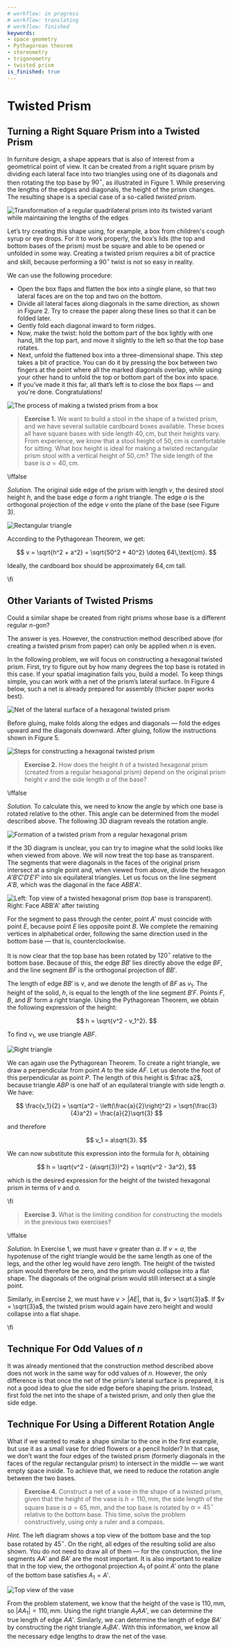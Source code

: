 ```yaml
---
# workflow: in progress
# workflow: translating
# workflow: finished
keywords:
- space geometry
- Pythagorean theorem
- stereometry
- trigonometry
- twisted prism
is_finished: true
---
```


# Twisted Prism

## Turning a Right Square Prism into a Twisted Prism

In furniture design, a shape appears that is also of interest from a geometrical point of view. 
It can be created from a right square prism by dividing each lateral face into two triangles using one of 
its diagonals and then rotating the top base by $90^\circ$, as illustrated in Figure 1. 
While preserving the lengths of the edges and diagonals, the height of the prism changes. 
The resulting shape is a special case of a so-called *twisted prism*.

![Transformation of a regular quadrilateral prism into its twisted variant while maintaining the lengths of the edges](math4y_twisted_prism_postup.png) 

Let’s try creating this shape using, for example, a box from children's cough syrup or eye drops. 
For it to work properly, the box’s lids (the top and bottom bases of the prism) must be square 
and able to be opened or unfolded in some way. Creating a twisted prism requires a bit of practice and skill, 
because performing a $90^\circ$ twist is not so easy in reality.

We can use the following procedure:

* Open the box flaps and flatten the box into a single plane, so that two lateral faces are on the top and two on the bottom.
* Divide all lateral faces along diagonals in the same direction, as shown in Figure 2. Try to crease the paper along these lines so that it can be folded later.
* Gently fold each diagonal inward to form ridges.
* Now, make the twist: hold the bottom part of the box lightly with one hand, lift the top part, and move it slightly to the left so that the top base rotates.
* Next, unfold the flattened box into a three-dimensional shape. This step takes a bit of practice. You can do it by pressing the box between two fingers
  at the point where all the marked diagonals overlap, while using your other hand to unfold the top or bottom part of the box into space.
* If you’ve made it this far, all that’s left is to close the box flaps — and you're done. Congratulations!

![The process of making a twisted prism from a box](twisted_prism_fotky2.jpg)   

> **Exercise 1.** We want to build a stool in the shape of a twisted prism, and we have several suitable cardboard boxes available.
> These boxes all have square bases with side length $40,\text{cm}$, but their heights vary.
> From experience, we know that a stool height of $50,\text{cm}$ is comfortable for sitting.
> What box height is ideal for making a twisted rectangular prism stool with a vertical height of $50,\text{cm}$?
> The side length of the base is $a = 40,\text{cm}$.

\iffalse

*Solution.* The original side edge of the prism with length $v$, the desired stool height $h$, and the base edge $a$ form a right triangle.
The edge $a$ is the orthogonal projection of the edge $v$ onto the plane of the base (see Figure 3).

![Rectangular triangle](math4y_twisted_prism_priklad_1.png)

According to the Pythagorean Theorem, we get:

$$
v = \sqrt{h^2 + a^2} = \sqrt{50^2 + 40^2} \doteq 64\,\text{cm}. 
$$ 

Ideally, the cardboard box should be approximately $64,\text{cm}$ tall.

\fi

## Other Variants of Twisted Prisms

Could a similar shape be created from right prisms whose base is a different regular $n$-gon?

The answer is yes. However, the construction method described above (for creating a twisted prism from paper) can only be applied when $n$ is even.

In the following problem, we will focus on constructing a hexagonal twisted prism.
First, try to figure out by how many degrees the top base is rotated in this case.
If your spatial imagination fails you, build a model.
To keep things simple, you can work with a net of the prism’s lateral surface.
In Figure 4 below, such a net is already prepared for assembly (thicker paper works best).


![Net of the lateral surface of a hexagonal twisted prism](twisted_prism_6_sit.png)

Before gluing, make folds along the edges and diagonals — fold the edges upward and the diagonals downward.
After gluing, follow the instructions shown in Figure 5.

![Steps for constructing a hexagonal twisted prism](twisted_prism_postup.png)

> **Exercise 2.** How does the height $h$ of a twisted hexagonal prism (created from a regular hexagonal prism) 
> depend on the original prism height $v$ and the side length $a$ of the base?

\iffalse

*Solution.* To calculate this, we need to know the angle by which one base is rotated relative to the other.
This angle can be determined from the model described above.
The following 3D diagram reveals the rotation angle.

![Formation of a twisted prism from a regular hexagonal prism](twisted_prism_6.png)

If the 3D diagram is unclear, you can try to imagine what the solid looks like when viewed from above.
We will now treat the top base as transparent. The segments that were diagonals in the faces of the original 
prism intersect at a single point and, when viewed from above, divide the hexagon $A'B'C'D'E'F'$ into six equilateral triangles.
Let us focus on the line segment $A'B$, which was the diagonal in the face $ABB'A'$.

![Left: Top view of a twisted hexagonal prism (top base is transparent). Right: Face $ABB'A'$ after twisting](twisted_prism_6_shora.png)

For the segment to pass through the center, point $A'$ must coincide with point $E$, because point $E$ lies opposite point $B$.
We complete the remaining vertices in alphabetical order, following the same direction used in the bottom base — that is, counterclockwise.

It is now clear that the top base has been rotated by $120^\circ$ relative to the bottom base.
Because of this, the edge $BB'$ lies directly above the edge $BF$, and the line segment $BF$ is the orthogonal projection of $BB'$.

The length of edge $BB'$ is $v$, and we denote the length of $BF$ as $v_1$.
The height of the solid, $h$, is equal to the length of the line segment $B'F$.
Points $F$, $B$, and $B'$ form a right triangle.
Using the Pythagorean Theorem, we obtain the following expression of the height:

$$
h = \sqrt{v^2 - v_1^2}.
$$

To find $v_1$, we use triangle $ABF$.

![Right triangle](twisted_prism_6_vypocet.png)

We can again use the Pythagorean Theorem.
To create a right triangle, we draw a perpendicular from point $A$ to the side $AF$.
Let us denote the foot of this perpendicular as point $P$.
The length of this height is $\frac a2$, because triangle $ABP$ is one half of an equilateral triangle with side length $a$.
We have:

$$
\frac{v_1}{2} = \sqrt{a^2 - \left(\frac{a}{2}\right)^2} = \sqrt{\frac{3}{4}a^2} = \frac{a}{2}\sqrt{3}
$$

and therefore

$$
v_1 = a\sqrt{3}.
$$

We can now substitute this expression into the formula for $h$, obtaining

$$
h = \sqrt{v^2 - (a\sqrt{3})^2} = \sqrt{v^2 - 3a^2},
$$

which is the desired expression for the height of the twisted hexagonal prism in terms of $v$ and $a$.

\fi

> **Exercise 3.** What is the limiting condition for constructing the models in the previous two exercises?

\iffalse

*Solution.* In Exercise 1, we must have $v$ greater than $a$.
If $v = a$, the hypotenuse of the right triangle would be the same length as one of the legs, and the other leg would have zero length.
The height of the twisted prism would therefore be zero, and the prism would collapse into a flat shape.
The diagonals of the original prism would still intersect at a single point.

Similarly, in Exercise 2, we must have $v > |AE|$, that is, $v > \sqrt{3}a$.
If $v = \sqrt{3}a$, the twisted prism would again have zero height and would collapse into a flat shape.

\fi

## Technique For Odd Values of $n$

It was already mentioned that the construction method described above does not work in the same way for odd values of $n$.
However, the only difference is that once the net of the prism's lateral surface is prepared, it is not a good idea to glue the side edge before shaping the prism.
Instead, first fold the net into the shape of a twisted prism, and only then glue the side edge.

## Technique For Using a Different Rotation Angle

What if we wanted to make a shape similar to the one in the first example,
but use it as a small vase for dried flowers or a pencil holder?
In that case, we don’t want the four edges of the twisted prism (formerly diagonals in the 
faces of the regular rectangular prism) to intersect in the middle — we want empty space inside.
To achieve that, we need to reduce the rotation angle between the two bases.

> **Exercise 4.** Construct a net of a vase in the shape of a twisted prism, given that the height
> of the vase is $h = 110,\text{mm}$, the side length of the square base is $a = 65,\text{mm}$,
> and the top base is rotated by $\alpha = 45^\circ$ relative to the bottom base.
> This time, solve the problem constructively, using only a ruler and a compass.

*Hint.* The left diagram shows a top view of the bottom base and the top base rotated by $45^\circ$.
On the right, all edges of the resulting solid are also shown.
You do not need to draw all of them — for the construction, the line segments $AA'$ and $BA'$ are the most important.
It is also important to realize that in the top view, the orthogonal projection $A_1$ of point $A'$ onto the plane of the bottom base satisfies $A_1 = A'$.

![Top view of the vase](vaza_shora.png)

From the problem statement, we know that the height of the vase is $110,\text{mm}$, so $|AA_1| = 110,\text{mm}$.
Using the right triangle $A_1AA'$, we can determine the true length of edge $AA'$.
Similarly, we can determine the length of edge $BA'$ by constructing the right triangle $A_1BA'$.
With this information, we know all the necessary edge lengths to draw the net of the vase.


